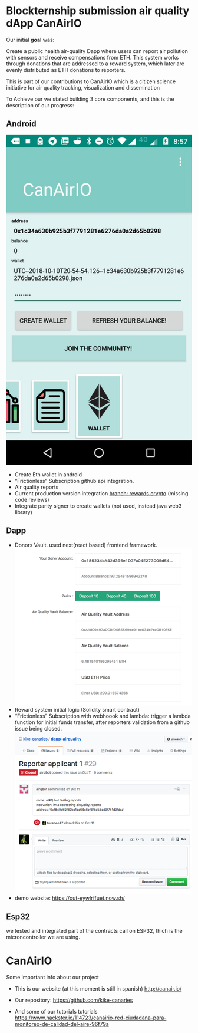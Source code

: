 
# Blockternship submission air quality dApp CanAirIO 

Our initial **goal** was:

Create a public health air-quality Dapp where users can report air pollution with sensors and receive compensations from ETH. This system works through donations that are addressed to a reward system, which later are evenly distributed as ETH donations to reporters.

This is part of our contributions to CanAirIO which is a citizen science initiative for air quality tracking, visualization and dissemination


To Achieve our we stated building 3 core components, and this is the description of our progress:  


## Android 
![](https://github.com/Blockternship/dapp-airquality/raw/dapp/canario_android.jpg)
* Create Eth wallet in android
* “Frictionless” Subscription github api integration. 
* Air quality reports
* Current production version integration [branch: rewards.crypto](https://github.com/kike-canaries/android-hpma115s0/tree/rewards.crypto) (missing code reviews)
* Integrate parity signer to create wallets (not used, instead java web3 library)
 



## Dapp 
* Donors Vault. used next(react based) frontend framework. 
![](https://github.com/Blockternship/dapp-airquality/raw/dapp/vault%20doners.png)
* Reward system initial logic (Solidity smart contract)
* “Frictionless” Subscription with webhoook and lambda:  trigger a lambda function for initial funds transfer, after reporters validation from a github issue being closed. 
![](https://github.com/Blockternship/dapp-airquality/raw/dapp/issues.png)
* demo website: https://out-eywlrffuet.now.sh/


## Esp32
we tested and integrated part of the contracts call on ESP32, thich is the microncontroller we are using. 



# CanAirIO
Some important info about our project

* This is our website (at this moment is still in spanish)
http://canair.io/

* Our  repository: 
https://github.com/kike-canaries

* And some of our tutorials tutorials
https://www.hackster.io/114723/canairio-red-ciudadana-para-monitoreo-de-calidad-del-aire-96f79a
